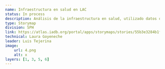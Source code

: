 ```yaml
---
name: Infraestructura en salud en LAC 
status: In process
description: Análisis de la infraestructura en salud, utilizado datos de fuentes oficiales en 10 países de la región. La información de población se obtuvo a partir de los mapas de densidad de población de alta resolución, desarrollados por Meta y la Universidad de Columbia. Para calcular la cobertura en términos de distancia, utilizamos la API de isócronas de  mapbox , gracias a la colaboración entre el bID y  Development Data Partnership .
type: Storymap
division: SPH
link: https://atlas.iadb.org/portal/apps/storymaps/stories/55b3e3284b1f42bfab2fb3a34aacb1c4
technical: Laura Goyeneche
leader: Luis Tejerina
image: 
    url: 4.png
    alt: x
layers: [1, 3, 5, 6]
---
```

    